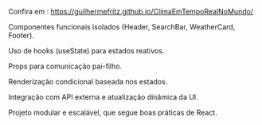 Confira em : https://guilhermefritz.github.io/ClimaEmTempoRealNoMundo/

Componentes funcionais isolados (Header, SearchBar, WeatherCard, Footer).

Uso de hooks (useState) para estados reativos.

Props para comunicação pai-filho.

Renderização condicional baseada nos estados.

Integração com API externa e atualização dinâmica da UI.

Projeto modular e escalável, que segue boas práticas de React.

